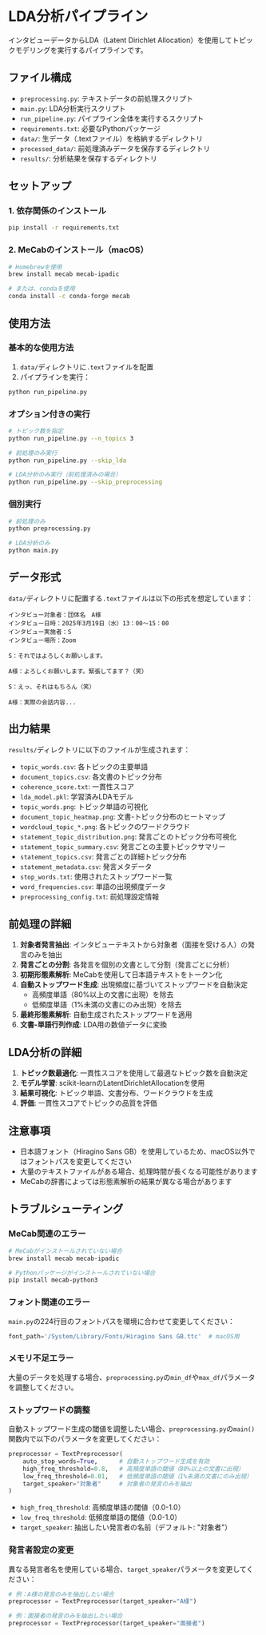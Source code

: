 # LDA分析パイプライン

インタビューデータからLDA（Latent Dirichlet Allocation）を使用してトピックモデリングを実行するパイプラインです。

## ファイル構成

- `preprocessing.py`: テキストデータの前処理スクリプト
- `main.py`: LDA分析実行スクリプト
- `run_pipeline.py`: パイプライン全体を実行するスクリプト
- `requirements.txt`: 必要なPythonパッケージ
- `data/`: 生データ（.textファイル）を格納するディレクトリ
- `processed_data/`: 前処理済みデータを保存するディレクトリ
- `results/`: 分析結果を保存するディレクトリ

## セットアップ

### 1. 依存関係のインストール

```bash
pip install -r requirements.txt
```

### 2. MeCabのインストール（macOS）

```bash
# Homebrewを使用
brew install mecab mecab-ipadic

# または、condaを使用
conda install -c conda-forge mecab
```

## 使用方法

### 基本的な使用方法

1. `data/`ディレクトリに`.text`ファイルを配置
2. パイプラインを実行：

```bash
python run_pipeline.py
```

### オプション付きの実行

```bash
# トピック数を指定
python run_pipeline.py --n_topics 3

# 前処理のみ実行
python run_pipeline.py --skip_lda

# LDA分析のみ実行（前処理済みの場合）
python run_pipeline.py --skip_preprocessing
```

### 個別実行

```bash
# 前処理のみ
python preprocessing.py

# LDA分析のみ
python main.py
```

## データ形式

`data/`ディレクトリに配置する`.text`ファイルは以下の形式を想定しています：

```
インタビュー対象者：団体名　A様
インタビュー日時：2025年3月19日（水）13：00～15：00
インタビュー実施者：S
インタビュー場所：Zoom

S：それではよろしくお願いします。

A様：よろしくお願いします。緊張してます？（笑）

S：えっ、それはもちろん（笑）

A様：実際の会話内容...
```

## 出力結果

`results/`ディレクトリに以下のファイルが生成されます：

- `topic_words.csv`: 各トピックの主要単語
- `document_topics.csv`: 各文書のトピック分布
- `coherence_score.txt`: 一貫性スコア
- `lda_model.pkl`: 学習済みLDAモデル
- `topic_words.png`: トピック単語の可視化
- `document_topic_heatmap.png`: 文書-トピック分布のヒートマップ
- `wordcloud_topic_*.png`: 各トピックのワードクラウド
- `statement_topic_distribution.png`: 発言ごとのトピック分布可視化
- `statement_topic_summary.csv`: 発言ごとの主要トピックサマリー
- `statement_topics.csv`: 発言ごとの詳細トピック分布
- `statement_metadata.csv`: 発言メタデータ
- `stop_words.txt`: 使用されたストップワード一覧
- `word_frequencies.csv`: 単語の出現頻度データ
- `preprocessing_config.txt`: 前処理設定情報

## 前処理の詳細

1. **対象者発言抽出**: インタビューテキストから対象者（面接を受ける人）の発言のみを抽出
2. **発言ごとの分割**: 各発言を個別の文書として分割（発言ごとに分析）
3. **初期形態素解析**: MeCabを使用して日本語テキストをトークン化
4. **自動ストップワード生成**: 出現頻度に基づいてストップワードを自動決定
   - 高頻度単語（80%以上の文書に出現）を除去
   - 低頻度単語（1%未満の文書にのみ出現）を除去
5. **最終形態素解析**: 自動生成されたストップワードを適用
6. **文書-単語行列作成**: LDA用の数値データに変換

## LDA分析の詳細

1. **トピック数最適化**: 一貫性スコアを使用して最適なトピック数を自動決定
2. **モデル学習**: scikit-learnのLatentDirichletAllocationを使用
3. **結果可視化**: トピック単語、文書分布、ワードクラウドを生成
4. **評価**: 一貫性スコアでトピックの品質を評価

## 注意事項

- 日本語フォント（Hiragino Sans GB）を使用しているため、macOS以外ではフォントパスを変更してください
- 大量のテキストファイルがある場合、処理時間が長くなる可能性があります
- MeCabの辞書によっては形態素解析の結果が異なる場合があります

## トラブルシューティング

### MeCab関連のエラー

```bash
# MeCabがインストールされていない場合
brew install mecab mecab-ipadic

# Pythonパッケージがインストールされていない場合
pip install mecab-python3
```

### フォント関連のエラー

`main.py`の224行目のフォントパスを環境に合わせて変更してください：

```python
font_path='/System/Library/Fonts/Hiragino Sans GB.ttc'  # macOS用
```

### メモリ不足エラー

大量のデータを処理する場合、`preprocessing.py`の`min_df`や`max_df`パラメータを調整してください。

### ストップワードの調整

自動ストップワード生成の閾値を調整したい場合、`preprocessing.py`の`main()`関数内で以下のパラメータを変更してください：

```python
preprocessor = TextPreprocessor(
    auto_stop_words=True,      # 自動ストップワード生成を有効
    high_freq_threshold=0.8,   # 高頻度単語の閾値（80%以上の文書に出現）
    low_freq_threshold=0.01,   # 低頻度単語の閾値（1%未満の文書にのみ出現）
    target_speaker="対象者"     # 対象者の発言のみを抽出
)
```

- `high_freq_threshold`: 高頻度単語の閾値（0.0-1.0）
- `low_freq_threshold`: 低頻度単語の閾値（0.0-1.0）
- `target_speaker`: 抽出したい発言者の名前（デフォルト: "対象者"）

### 発言者設定の変更

異なる発言者名を使用している場合、`target_speaker`パラメータを変更してください：

```python
# 例：A様の発言のみを抽出したい場合
preprocessor = TextPreprocessor(target_speaker="A様")

# 例：面接者の発言のみを抽出したい場合
preprocessor = TextPreprocessor(target_speaker="面接者")
```

